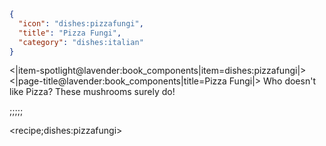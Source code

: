 ```json
{
  "icon": "dishes:pizzafungi",
  "title": "Pizza Fungi",
  "category": "dishes:italian"
}
```

<|item-spotlight@lavender:book_components|item=dishes:pizzafungi|>
<|page-title@lavender:book_components|title=Pizza Fungi|>
Who doesn't like Pizza? These mushrooms surely do!

;;;;;

<recipe;dishes:pizzafungi>

